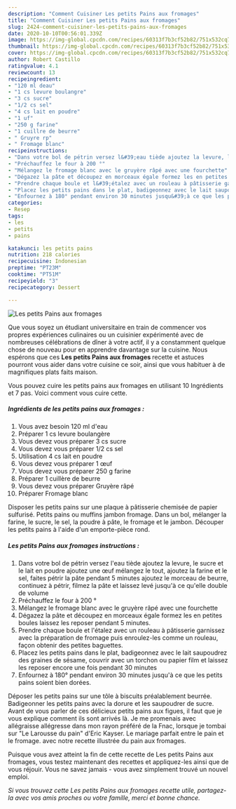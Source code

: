 ```yaml
---
description: "Comment Cuisiner Les petits Pains aux fromages"
title: "Comment Cuisiner Les petits Pains aux fromages"
slug: 2424-comment-cuisiner-les-petits-pains-aux-fromages
date: 2020-10-10T00:56:01.339Z
image: https://img-global.cpcdn.com/recipes/60313f7b3cf52b82/751x532cq70/les-petits-pains-aux-fromages-photo-principale-de-la-recette.jpg
thumbnail: https://img-global.cpcdn.com/recipes/60313f7b3cf52b82/751x532cq70/les-petits-pains-aux-fromages-photo-principale-de-la-recette.jpg
cover: https://img-global.cpcdn.com/recipes/60313f7b3cf52b82/751x532cq70/les-petits-pains-aux-fromages-photo-principale-de-la-recette.jpg
author: Robert Castillo
ratingvalue: 4.1
reviewcount: 13
recipeingredient:
- "120 ml deau"
- "1 cs levure boulangre"
- "3 cs sucre"
- "1/2 cs sel"
- "4 cs lait en poudre"
- "1 uf"
- "250 g farine"
- "1 cuillre de beurre"
- " Gruyre rp"
- " Fromage blanc"
recipeinstructions:
- "Dans votre bol de pétrin versez l&#39;eau tiède ajoutez la levure, le sucre et le lait en poudre ajoutez une œuf mélangez le tout, ajoutez la farine et le sel, faites pétrir la pâte pendant 5 minutes ajoutez le morceau de beurre, continuez à pétrir, filmez la pâte et laissez levé jusqu&#39;à ce qu&#39;elle double de volume"
- "Préchauffez le four à 200 °"
- "Mélangez le fromage blanc avec le gruyère râpé avec une fourchette"
- "Dégazez la pâte et découpez en morceaux égale formez les en petites boules laissez les reposer pendant 5 minutes."
- "Prendre chaque boule et l&#39;étalez avec un rouleau à pâtisserie garnissez avec la préparation de fromage puis enroulez-les comme un rouleau, façon obtenir des petites baguettes."
- "Placez les petits pains dans le plat, badigeonnez avec le lait saupoudrez des graines de sésame, couvrir avec un torchon ou papier film et laissez les reposer encore une fois pendant 30 minutes"
- "Enfournez à 180° pendant environ 30 minutes jusqu&#39;à ce que les petits pains soient bien dorées."
categories:
- Resep
tags:
- les
- petits
- pains

katakunci: les petits pains 
nutrition: 218 calories
recipecuisine: Indonesian
preptime: "PT23M"
cooktime: "PT51M"
recipeyield: "3"
recipecategory: Dessert

---
```



![Les petits Pains aux fromages](https://img-global.cpcdn.com/recipes/60313f7b3cf52b82/751x532cq70/les-petits-pains-aux-fromages-photo-principale-de-la-recette.jpg)

Que vous soyez un étudiant universitaire en train de commencer vos propres expériences culinaires ou un cuisinier expérimenté avec de nombreuses célébrations de dîner à votre actif, il y a constamment quelque chose de nouveau pour en apprendre davantage sur la cuisine. Nous espérons que ces <strong> Les petits Pains aux fromages </strong> recette et astuces pourront vous aider dans votre cuisine ce soir, ainsi que vous habituer à de magnifiques plats faits maison.

<!--inarticleads1-->

Vous pouvez cuire les petits pains aux fromages en utilisant 10 Ingrédients et 7 pas. Voici comment vous cuire cette.

##### Ingrédients de les petits pains aux fromages :

1. Vous avez besoin 120 ml d&#39;eau
1. Préparer 1 cs levure boulangère
1. Vous devez vous préparer 3 cs sucre
1. Vous devez vous préparer 1/2 cs sel
1. Utilisation 4 cs lait en poudre
1. Vous devez vous préparer 1 œuf
1. Vous devez vous préparer 250 g farine
1. Préparer 1 cuillère de beurre
1. Vous devez vous préparer  Gruyère râpé
1. Préparer  Fromage blanc


Disposer les petits pains sur une plaque à pâtisserie chemisée de papier sulfurisé. Petits pains ou muffins jambon fromage. Dans un bol, mélanger la farine, le sucre, le sel, la poudre à pâte, le fromage et le jambon. Découper les petits pains à l&#39;aide d&#39;un emporte-pièce rond. 

<!--inarticleads2-->

##### Les petits Pains aux fromages instructions :

1. Dans votre bol de pétrin versez l&#39;eau tiède ajoutez la levure, le sucre et le lait en poudre ajoutez une œuf mélangez le tout, ajoutez la farine et le sel, faites pétrir la pâte pendant 5 minutes ajoutez le morceau de beurre, continuez à pétrir, filmez la pâte et laissez levé jusqu&#39;à ce qu&#39;elle double de volume
1. Préchauffez le four à 200 °
1. Mélangez le fromage blanc avec le gruyère râpé avec une fourchette
1. Dégazez la pâte et découpez en morceaux égale formez les en petites boules laissez les reposer pendant 5 minutes.
1. Prendre chaque boule et l&#39;étalez avec un rouleau à pâtisserie garnissez avec la préparation de fromage puis enroulez-les comme un rouleau, façon obtenir des petites baguettes.
1. Placez les petits pains dans le plat, badigeonnez avec le lait saupoudrez des graines de sésame, couvrir avec un torchon ou papier film et laissez les reposer encore une fois pendant 30 minutes
1. Enfournez à 180° pendant environ 30 minutes jusqu&#39;à ce que les petits pains soient bien dorées.


Déposer les petits pains sur une tôle à biscuits préalablement beurrée. Badigeonner les petits pains avec la dorure et les saupoudrer de sucre. Avant de vous parler de ces délicieux petits pains aux figues, il faut que je vous explique comment ils sont arrivés là. Je me promenais avec allégraisse allégresse dans mon rayon préféré de la Fnac, lorsque je tombai sur &#34;Le Larousse du pain&#34; d&#39;Eric Kayser. Le mariage parfait entre le pain et le fromage. avec notre recette illustrée du pain aux fromages. 

<!--inarticleads1-->

<p>
Puisque vous avez atteint la fin de cette recette de Les petits Pains aux fromages, vous testez maintenant des recettes et appliquez-les ainsi que de vous réjouir. Vous ne savez jamais - vous avez simplement trouvé un nouvel emploi.
</p>

<p>
<i>Si vous trouvez cette Les petits Pains aux fromages recette utile, partagez-la avec vos amis proches ou votre famille, merci et bonne chance.</i>
</p>
